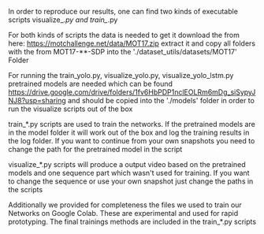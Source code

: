 In order to reproduce our results, one can find two kinds of executable scripts visualize_*.py and train_*.py

For both kinds of scripts the data is needed to get it download the from here:
https://motchallenge.net/data/MOT17.zip
extract it and copy all folders with the from MOT17-**-SDP into the './dataset_utils/datasets/MOT17' Folder

For running the train_yolo.py, visualize_yolo.py, visualize_yolo_lstm.py pretrained models are needed which can be found
https://drive.google.com/drive/folders/1fv6HbPDP1nclEOLRm6mDg_siSypyJNJ8?usp=sharing
and should be copied into the './models' folder in order to run the visualize scripts out of the box

train_*.py scripts are used to train the networks. If the pretrained models are in the model folder it will work out of
the box and log the training results in the log folder. If you want to continue from your own snapshots you need to
change the path for the pretrained model in the script

visualize_*.py scripts will produce a output video based on the pretrained models and one sequence part which wasn't
used for training. If you want to change the sequence or use your own snapshot just change the paths in the scripts

Additionally we provided for completeness the files we used to train our Networks on Google Colab. These are experimental
and used for rapid prototyping. The final trainings methods are included in the train_*.py scripts